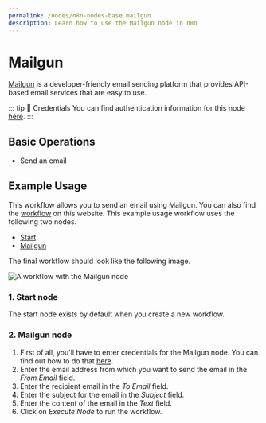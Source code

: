 ```yaml
---
permalink: /nodes/n8n-nodes-base.mailgun
description: Learn how to use the Mailgun node in n8n
---
```


# Mailgun

[Mailgun](https://www.mailgun.com/) is a developer-friendly email sending platform that provides API-based email services that are easy to use.

::: tip 🔑 Credentials
You can find authentication information for this node [here](../../../credentials/Mailgun/README.md).
:::

## Basic Operations

- Send an email

## Example Usage

This workflow allows you to send an email using Mailgun. You can also find the [workflow](https://n8n.io/workflows/522) on this website. This example usage workflow uses the following two nodes.

- [Start](../../core-nodes/Start)
- [Mailgun]()

The final workflow should look like the following image.

![A workflow with the Mailgun node](./workflow.png)

### 1. Start node

The start node exists by default when you create a new workflow.

### 2. Mailgun node

1. First of all, you'll have to enter credentials for the Mailgun node. You can find out how to do that [here](../../../credentials/Mailgun/README.md).
2. Enter the email address from which you want to send the email in the *From Email* field.
3. Enter the recipient email in the *To Email* field.
4. Enter the subject for the email in the *Subject* field.
5. Enter the content of the email in the *Text* field.
6. Click on *Execute Node* to run the workflow.

